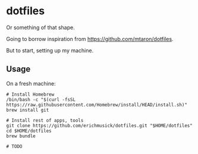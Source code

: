 # dotfiles

Or something of that shape.

Going to borrow inspiration from https://github.com/mtaron/dotfiles.

But to start, setting up my machine.

## Usage

On a fresh machine:

```
# Install Homebrew
/bin/bash -c "$(curl -fsSL https://raw.githubusercontent.com/Homebrew/install/HEAD/install.sh)"
brew install git

# Install rest of apps, tools
git clone https://github.com/erichmusick/dotfiles.git "$HOME/dotfiles"
cd $HOME/dotfiles
brew bundle

# TODO
```
